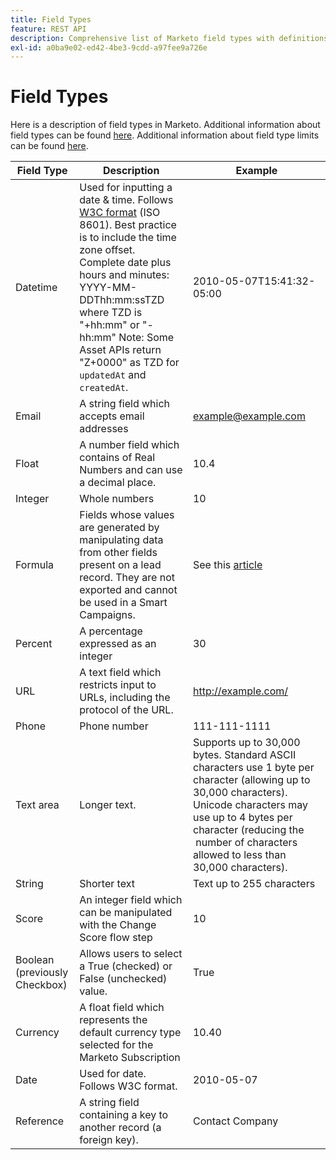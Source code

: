 ```yaml
---
title: Field Types
feature: REST API
description: Comprehensive list of Marketo field types with definitions, examples, and formats, including ISO 8601 datetime, text area limits, currency, and boolean.
exl-id: a0ba9e02-ed42-4be3-9cdd-a97fee9a726e
---
```

# Field Types

Here is a description of field types in Marketo. Additional information about field types can be found [here](https://experienceleague.adobe.com/en/docs/marketo/using/product-docs/administration/field-management/custom-field-type-glossary). Additional information about field type limits can be found [here](https://nation.marketo.com/t5/knowledgebase/marketo-field-limits-by-field-type/ta-p/251613).

| Field Type| Description | Example |
| --- | --- | --- |
| Datetime | Used for inputting a date & time. Follows [W3C format](https://www.w3.org/TR/NOTE-datetime) (ISO 8601). Best practice is to include the time zone offset. Complete date plus hours and minutes: YYYY-MM-DDThh:mm:ssTZD where TZD is "+hh:mm" or "-hh:mm" Note: Some Asset APIs return "Z+0000" as TZD for `updatedAt` and `createdAt`. | 2010-05-07T15:41:32-05:00 |
| Email | A string field which accepts email addresses | <example@example.com> |
| Float | A number field which contains of Real Numbers and can use a decimal place. | 10.4 |
| Integer | Whole numbers | 10 |
| Formula | Fields whose values are generated by manipulating data from other fields present on a lead record. They are not exported and cannot be used in a Smart Campaigns. | See this [article](https://experienceleague.adobe.com/en/docs/marketo/using/product-docs/administration/field-management/create-and-use-a-concatenated-string-formula-field) |
| Percent | A percentage expressed as an integer | 30 |
| URL | A text field which restricts input to URLs, including the protocol of the URL. | <http://example.com/> |
| Phone | Phone number | 111-111-1111 |
| Text area | Longer text.| Supports up to 30,000 bytes. Standard ASCII characters use 1 byte per character (allowing up to 30,000 characters). Unicode characters may use up to 4 bytes per character (reducing the  number of characters allowed to less than 30,000 characters). |
| String | Shorter text | Text up to 255 characters |
| Score | An integer field which can be manipulated with the Change Score flow step | 10 |
| Boolean (previously Checkbox) | Allows users to select a True (checked) or False (unchecked) value. | True |
| Currency | A float field which represents the default currency type selected for the Marketo Subscription | 10.40 |
| Date | Used for date. Follows W3C format. | 2010-05-07 |
| Reference | A string field containing a key to another record (a foreign key). | Contact Company |
